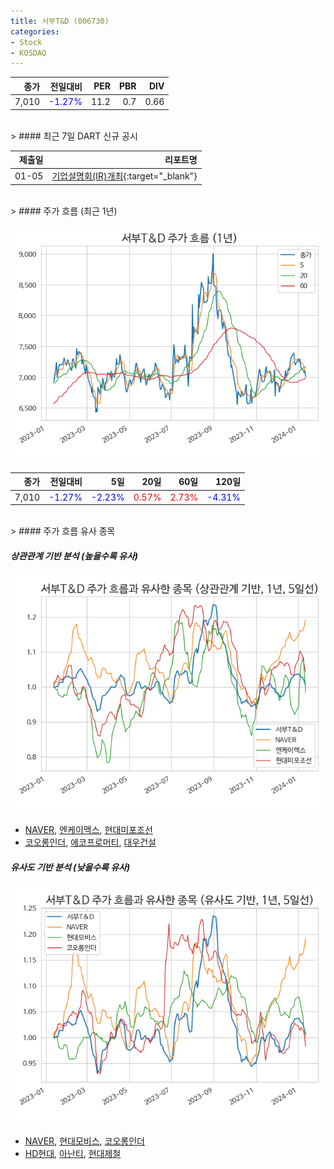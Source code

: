 ```yaml
---
title: 서부T&D (006730)
categories:
- Stock
- KOSDAQ
---
```


|종가|전일대비|PER|PBR|DIV|
|---:|-------:|--:|--:|--:|
|7,010|<span style="color: blue">-1.27%</span>|11.2|0.7|0.66|

<!-- more -->

<br>
> #### 최근 7일 DART 신규 공시

<br>

|제출일|리포트명|
|-----:|-------:|
|01-05|[기업설명회(IR)개최](https://dart.fss.or.kr/dsaf001/main.do?rcpNo=20240105900115){:target="_blank"}|

<br>
> #### 주가 흐름 (최근 1년)

![006730](/assets/images/stock/006730.png)

|종가|전일대비|5일|20일|60일|120일|
|---:|-------:|--:|---:|---:|----:|
|7,010|<span style="color: blue">-1.27%</span>|<span style="color: blue">-2.23%</span>|<span style="color: red">0.57%</span>|<span style="color: red">2.73%</span>|<span style="color: blue">-4.31%</span>|

<br>
> #### 주가 흐름 유사 종목

##### 상관관계 기반 분석 (높을수록 유사)
![006730](/assets/images/stock/006730_corr.png)
- [NAVER](/035420/), [엔케이맥스](/182400/), [현대미포조선](/010620/)
- [코오롱인더](/120110/), [에코프로머티](/450080/), [대우건설](/047040/)

##### 유사도 기반 분석 (낮을수록 유사)
![006730](/assets/images/stock/006730_sim.png)
- [NAVER](/035420/), [현대모비스](/012330/), [코오롱인더](/120110/)
- [HD현대](/267250/), [아난티](/025980/), [현대제철](/004020/)
